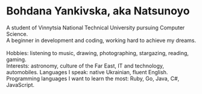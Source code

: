 <h1>Bohdana Yankivska, aka Natsunoyo</h1>
A student of Vinnytsia National Technical University pursuing Computer Science. <br>
A beginner in development and coding, working hard to achieve my dreams.<br><br>
Hobbies: listening to music, drawing, photographing, stargazing, reading, gaming.<br>
Interests: astronomy, culture of the Far East, IT and technology, automobiles.
Languages I speak: native Ukrainian, fluent English.<br>
Programming languages I want to learn the most: Ruby, Go, Java, C#, JavaScript.<br>
